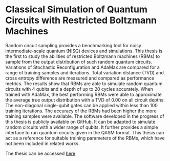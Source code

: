 # Classical Simulation of Quantum Circuits with Restricted Boltzmann Machines

Random circuit sampling provides a benchmarking tool for noisy intermediate-scale quantum (NISQ)
devices and simulations.
This thesis is the first to study the abilities of restricted Boltzmann machines (RBMs)
to sample from the output distribution of such random quantum circuits. 
Variations of Stochastic Reconfiguration and AdaMax are compared for a range of training samples 
and iterations. Total variation distance (TVD) and cross entropy difference are measured 
and compared as performance metrics.
The results show that RBMs are able to simulate random quantum circuits with 4 qubits 
and a depth of up to 20 cycles accurately. When trained with AdaMax, the best 
performing RBMs were able to approximate the average true output distribution with a TVD of 0.00 
on all circuit depths.
The non-diagonal single-qubit gates can be applied within less than 100 training iterations. 
The accuracy of the RBMs had been higher the more training samples were available.
The software developed in the progress of this thesis is publicly available on GitHub. 
It can be adapted to simulate random circuits with a wider range of qubits. It 
further provides a simple interface to run quantum circuits given in the QASM format. This thesis
can act as a reference for suitable training parameters of the RBMs, which have not been 
included in related works.

The thesis can be accessed [here](https://github.com/stubbi/masterthesis/blob/master/rbm_rcs.pdf)
